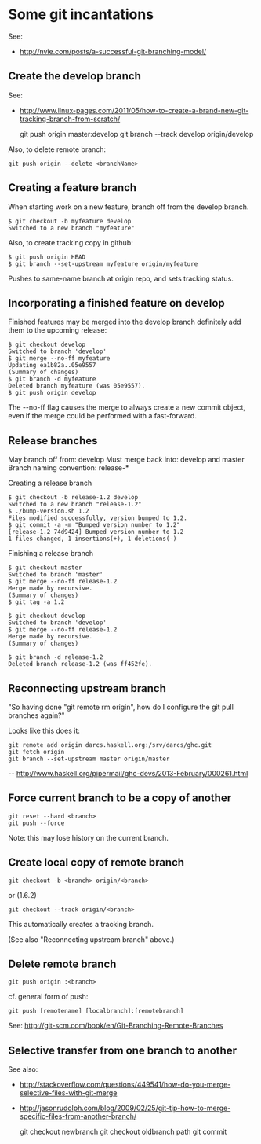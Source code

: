 
# Some git incantations #

See:
* http://nvie.com/posts/a-successful-git-branching-model/


## Create the develop branch ##

See:
* http://www.linux-pages.com/2011/05/how-to-create-a-brand-new-git-tracking-branch-from-scratch/

    git push origin master:develop
    git branch --track develop origin/develop

Also, to delete remote branch:

    git push origin --delete <branchName>


## Creating a feature branch ##

When starting work on a new feature, branch off from the develop branch.

    $ git checkout -b myfeature develop
    Switched to a new branch "myfeature"

Also, to create tracking copy in github:

    $ git push origin HEAD
    $ git branch --set-upstream myfeature origin/myfeature

Pushes to same-name branch at origin repo, and sets tracking status.


## Incorporating a finished feature on develop ##

Finished features may be merged into the develop branch definitely add them to the upcoming release:

    $ git checkout develop
    Switched to branch 'develop'
    $ git merge --no-ff myfeature
    Updating ea1b82a..05e9557
    (Summary of changes)
    $ git branch -d myfeature
    Deleted branch myfeature (was 05e9557).
    $ git push origin develop

The --no-ff flag causes the merge to always create a new commit object, even if the merge could be performed with a fast-forward.


## Release branches ##

May branch off from: develop Must merge back into: develop and master Branch naming convention: release-*

Creating a release branch

    $ git checkout -b release-1.2 develop
    Switched to a new branch "release-1.2"
    $ ./bump-version.sh 1.2
    Files modified successfully, version bumped to 1.2.
    $ git commit -a -m "Bumped version number to 1.2"
    [release-1.2 74d9424] Bumped version number to 1.2
    1 files changed, 1 insertions(+), 1 deletions(-)

Finishing a release branch

    $ git checkout master
    Switched to branch 'master'
    $ git merge --no-ff release-1.2
    Merge made by recursive.
    (Summary of changes)
    $ git tag -a 1.2

    $ git checkout develop
    Switched to branch 'develop'
    $ git merge --no-ff release-1.2
    Merge made by recursive.
    (Summary of changes)

    $ git branch -d release-1.2
    Deleted branch release-1.2 (was ff452fe).


## Reconnecting upstream branch ##

"So having done "git remote rm origin", how do I configure the git pull branches again?"

Looks like this does it:

    git remote add origin darcs.haskell.org:/srv/darcs/ghc.git
    git fetch origin
    git branch --set-upstream master origin/master

-- http://www.haskell.org/pipermail/ghc-devs/2013-February/000261.html


## Force current branch to be a copy of another ##

    git reset --hard <branch>
    git push --force

Note: this may lose history on the current branch.


## Create local copy of remote branch ##

    git checkout -b <branch> origin/<branch>

or (1.6.2)

    git checkout --track origin/<branch>

This automatically creates a tracking branch.

(See also "Reconnecting upstream branch" above.)


## Delete remote branch ##

    git push origin :<branch>

cf. general form of push:

    git push [remotename] [localbranch]:[remotebranch]

See: http://git-scm.com/book/en/Git-Branching-Remote-Branches


## Selective transfer from one branch to another ##

See also:
* http://stackoverflow.com/questions/449541/how-do-you-merge-selective-files-with-git-merge
* http://jasonrudolph.com/blog/2009/02/25/git-tip-how-to-merge-specific-files-from-another-branch/

    git checkout newbranch
    git checkout oldbranch path
    git commit


